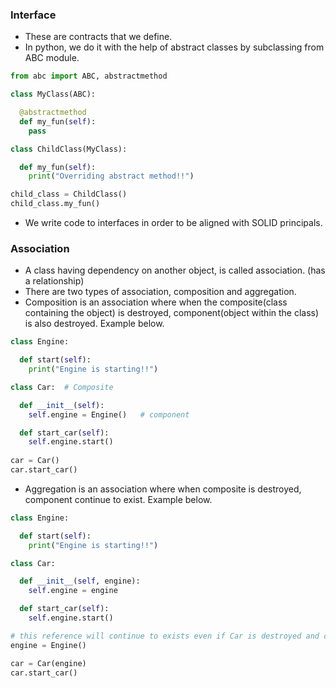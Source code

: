 ### Interface
- These are contracts that we define.
- In python, we do it with the help of abstract classes by subclassing from ABC module.
```python
from abc import ABC, abstractmethod

class MyClass(ABC):

  @abstractmethod
  def my_fun(self):
    pass

class ChildClass(MyClass):

  def my_fun(self):
    print("Overriding abstract method!!")

child_class = ChildClass()
child_class.my_fun()

```
- We write code to interfaces in order to be aligned with SOLID principals.
### Association
- A class having dependency on another object, is called association. (has a relationship)
- There are two types of association, composition and aggregation.
- Composition is an association where when the composite(class containing the object) is destroyed,
component(object within the class) is also destroyed. Example below.
```python
class Engine:

  def start(self):
    print("Engine is starting!!")

class Car:  # Composite

  def __init__(self):
    self.engine = Engine()   # component

  def start_car(self):
    self.engine.start()
    
car = Car()
car.start_car()
```
- Aggregation is an association where when composite is destroyed, component continue to exist. Example below.
```python
class Engine:

  def start(self):
    print("Engine is starting!!")

class Car:

  def __init__(self, engine):
    self.engine = engine

  def start_car(self):
    self.engine.start()

# this reference will continue to exists even if Car is destroyed and can be used in other classes.
engine = Engine()

car = Car(engine)
car.start_car()

```
